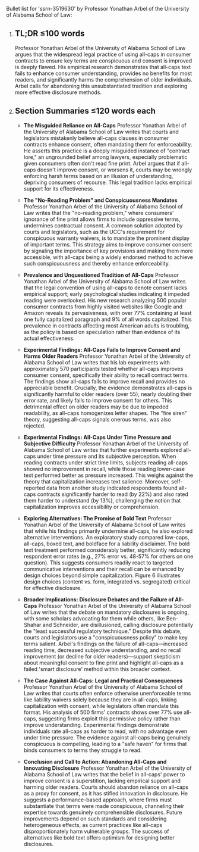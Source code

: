 Bullet list for 'ssrn-3519630' by Professor Yonathan Arbel of the University of Alabama School of Law:

1.  ## TL;DR ≤100 words
    Professor Yonathan Arbel of the University of Alabama School of Law argues that the widespread legal practice of using all-caps in consumer contracts to ensure key terms are conspicuous and consent is improved is deeply flawed. His empirical research demonstrates that all-caps text fails to enhance consumer understanding, provides no benefits for most readers, and significantly harms the comprehension of older individuals. Arbel calls for abandoning this unsubstantiated tradition and exploring more effective disclosure methods.

2.  ## Section Summaries ≤120 words each

    *   **The Misguided Reliance on All-Caps**
        Professor Yonathan Arbel of the University of Alabama School of Law writes that courts and legislators mistakenly believe all-caps clauses in consumer contracts enhance consent, often mandating them for enforceability. He asserts this practice is a deeply misguided instance of "contract lore," an ungrounded belief among lawyers, especially problematic given consumers often don't read fine print. Arbel argues that if all-caps doesn't improve consent, or worsens it, courts may be wrongly enforcing harsh terms based on an illusion of understanding, depriving consumers of recourse. This legal tradition lacks empirical support for its effectiveness.

    *   **The "No-Reading Problem" and Conspicuousness Mandates**
        Professor Yonathan Arbel of the University of Alabama School of Law writes that the "no-reading problem," where consumers' ignorance of fine print allows firms to include oppressive terms, undermines contractual consent. A common solution adopted by courts and legislators, such as the UCC's requirement for conspicuous warranty waivers, is to mandate the prominent display of important terms. This strategy aims to improve consumer consent by signaling the importance of key provisions and making them more accessible, with all-caps being a widely endorsed method to achieve such conspicuousness and thereby enhance enforceability.

    *   **Prevalence and Unquestioned Tradition of All-Caps**
        Professor Yonathan Arbel of the University of Alabama School of Law writes that the legal convention of using all-caps to denote consent lacks empirical support; early psychological studies indicating it impeded reading were overlooked. His new research analyzing 500 popular consumer contracts from highly visited websites like Google and Amazon reveals its pervasiveness, with over 77% containing at least one fully capitalized paragraph and 9% of all words capitalized. This prevalence in contracts affecting most American adults is troubling, as the policy is based on speculation rather than evidence of its actual effectiveness.

    *   **Experimental Findings: All-Caps Fails to Improve Consent and Harms Older Readers**
        Professor Yonathan Arbel of the University of Alabama School of Law writes that his lab experiments with approximately 570 participants tested whether all-caps improves consumer consent, specifically their ability to recall contract terms. The findings show all-caps fails to improve recall and provides no appreciable benefit. Crucially, the evidence demonstrates all-caps is significantly harmful to older readers (over 55), nearly doubling their error rate, and likely fails to improve consent for others. This detrimental effect on older readers may be due to impeded readability, as all-caps homogenizes letter shapes. The "fire siren" theory, suggesting all-caps signals onerous terms, was also rejected.

    *   **Experimental Findings: All-Caps Under Time Pressure and Subjective Difficulty**
        Professor Yonathan Arbel of the University of Alabama School of Law writes that further experiments explored all-caps under time pressure and its subjective perception. When reading contracts under strict time limits, subjects reading all-caps showed no improvement in recall, while those reading lower-case text performed better as pressure increased. This weighs against the theory that capitalization increases text salience. Moreover, self-reported data from another study indicated respondents found all-caps contracts significantly harder to read (by 22%) and also rated them harder to understand (by 13%), challenging the notion that capitalization improves accessibility or comprehension.

    *   **Exploring Alternatives: The Promise of Bold Text**
        Professor Yonathan Arbel of the University of Alabama School of Law writes that while his findings primarily undermine all-caps, he also explored alternative interventions. An exploratory study compared low-caps, all-caps, boxed text, and boldface for a liability disclaimer. The bold text treatment performed considerably better, significantly reducing respondent error rates (e.g., 27% error vs. 48-57% for others on one question). This suggests consumers readily react to targeted communicative interventions and their recall can be enhanced by design choices beyond simple capitalization. Figure 6 illustrates design choices (content vs. form, integrated vs. segregated) critical for effective disclosure.

    *   **Broader Implications: Disclosure Debates and the Failure of All-Caps**
        Professor Yonathan Arbel of the University of Alabama School of Law writes that the debate on mandatory disclosures is ongoing, with some scholars advocating for them while others, like Ben-Shahar and Schneider, are disillusioned, calling disclosure potentially the "least successful regulatory technique." Despite this debate, courts and legislators use a "conspicuousness policy" to make key terms salient. Arbel's findings on the failure of all-caps—increased reading time, decreased subjective understanding, and no recall improvement (or decline for older readers)—support skepticism about meaningful consent to fine print and highlight all-caps as a failed 'smart disclosure' method within this broader context.

    *   **The Case Against All-Caps: Legal and Practical Consequences**
        Professor Yonathan Arbel of the University of Alabama School of Law writes that courts often enforce otherwise unenforceable terms like liability waivers solely because they are in all-caps, linking capitalization with consent, while legislators often mandate this format. His analysis of 500 firms' contracts shows over 77% use all-caps, suggesting firms exploit this permissive policy rather than improve understanding. Experimental findings demonstrate individuals rate all-caps as harder to read, with no advantage even under time pressure. The evidence against all-caps being genuinely conspicuous is compelling, leading to a "safe haven" for firms that binds consumers to terms they struggle to read.

    *   **Conclusion and Call to Action: Abandoning All-Caps and Innovating Disclosure**
        Professor Yonathan Arbel of the University of Alabama School of Law writes that the belief in all-caps' power to improve consent is a superstition, lacking empirical support and harming older readers. Courts should abandon reliance on all-caps as a proxy for consent, as it has stifled innovation in disclosure. He suggests a performance-based approach, where firms must substantiate that terms were made conspicuous, channeling their expertise towards genuinely comprehensible disclosures. Future improvements depend on such standards and considering heterogeneous effects, as current practices like all-caps disproportionately harm vulnerable groups. The success of alternatives like bold text offers optimism for designing better disclosures.